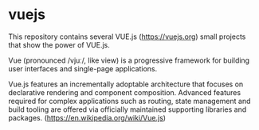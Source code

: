 # vuejs

This repository contains several VUE.js (https://vuejs.org) small projects that show the power of VUE.js.

Vue (pronounced /vjuː/, like view) is a progressive framework for building user interfaces and single-page applications.

Vue.js features an incrementally adoptable architecture that focuses on declarative rendering and component composition. Advanced features required for complex applications such as routing, state management and build tooling are offered via officially maintained supporting libraries and packages. (https://en.wikipedia.org/wiki/Vue.js)